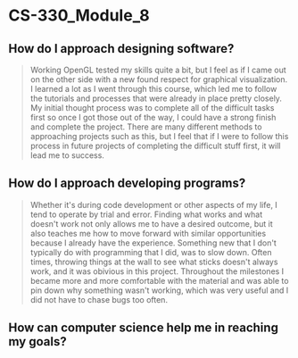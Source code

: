 # CS-330_Module_8

## How do I approach designing software?

> Working OpenGL tested my skills quite a bit, but I feel as if I came out on the other side with a new found respect for graphical visualization. I learned a lot as I went through this course, which led me to follow the tutorials and processes that were already in place pretty closely. My initial thought process was to complete all of the difficult tasks first so once I got those out of the way, I could have a strong finish and complete the project. There are many different methods to approaching projects such as this, but I feel that if I were to follow this process in future projects of completing the difficult stuff first, it will lead me to success.

## How do I approach developing programs?

>Whether it's during code development or other aspects of my life, I tend to operate by trial and error. Finding what works and what doesn't work not only allows me to have a desired outcome, but it also teaches me how to move forward with similar opportunities because I already have the experience. Something new that I don't typically do with programming that I did, was to slow down. Often times, throwing things at the wall to see what sticks doesn't always work, and it was obivious in this project. Throughout the milestones I became more and more comfortable with the material and was able to pin down why something wasn't working, which was very useful and I did not have to chase bugs too often.


## How can computer science help me in reaching my goals?

>
